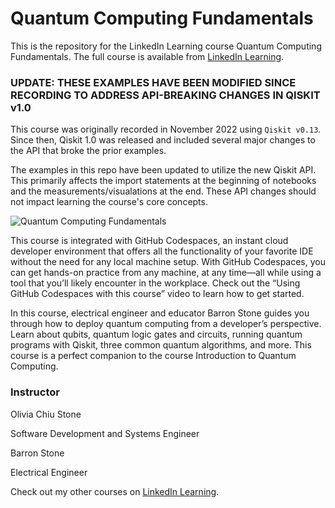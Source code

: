 # Quantum Computing Fundamentals
This is the repository for the LinkedIn Learning course Quantum Computing Fundamentals. The full course is available from [LinkedIn Learning][lil-course-url].

### UPDATE: THESE EXAMPLES HAVE BEEN MODIFIED SINCE RECORDING TO ADDRESS API-BREAKING CHANGES IN QISKIT v1.0
This course was originally recorded in November 2022 using `Qiskit v0.13`. Since then, Qiskit 1.0 was released and included several major changes to the API that broke the prior examples.

The examples in this repo have been updated to utilize the new Qiskit API. This primarily affects the import statements at the beginning of notebooks and the measurements/visualations at the end. These API changes should not impact learning the course's core concepts.

![Quantum Computing Fundamentals][lil-thumbnail-url] 

This course is integrated with GitHub Codespaces, an instant cloud developer environment that offers all the functionality of your favorite IDE without the need for any local machine setup. With GitHub Codespaces, you can get hands-on practice from any machine, at any time—all while using a tool that you’ll likely encounter in the workplace. Check out the “Using GitHub Codespaces with this course” video to learn how to get started. 


 
In this course, electrical engineer and educator Barron Stone guides you through how to deploy quantum computing from a developer’s perspective. Learn about qubits, quantum logic gates and circuits, running quantum programs with Qiskit, three common quantum algorithms, and more. This course is a perfect companion to the course Introduction to Quantum Computing.


### Instructor

Olivia Chiu Stone 
                            
Software Development and Systems Engineer


Barron Stone 
                            
Electrical Engineer

                            

Check out my other courses on [LinkedIn Learning](https://www.linkedin.com/learning/instructors/olivia-chiu-stone).

[lil-course-url]: https://www.linkedin.com/learning/quantum-computing-fundamentals?dApp=59033956&leis=LAA
[lil-thumbnail-url]: https://media.licdn.com/dms/image/D560DAQElNwQBZI4xRA/learning-public-crop_675_1200/0/1681414584066?e=2147483647&v=beta&t=LzSENj5Np9OdywRJanc78R-SdEwOSfum5bkm8WdkhHM
